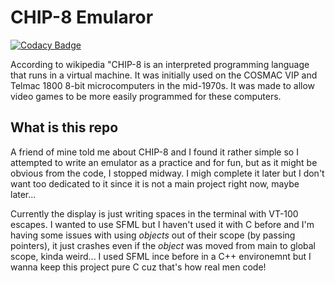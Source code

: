 # CHIP-8 Emularor

[![Codacy Badge](https://api.codacy.com/project/badge/Grade/b31e7b68cf32421b8e6aeefe971825c6)](https://app.codacy.com/manual/LazieKat/chip8-c?utm_source=github.com&utm_medium=referral&utm_content=LazieKat/chip8-c&utm_campaign=Badge_Grade_Dashboard)

According to wikipedia "CHIP-8 is an interpreted programming language
that runs in a virtual machine. It was initially used on the COSMAC VIP and 
Telmac 1800 8-bit microcomputers in the mid-1970s. 
It was made to allow video games to be more easily programmed for these 
computers. 

## What is this repo

A friend of mine told me about CHIP-8 and I found it rather simple 
so I attempted to write an emulator as a practice and for fun, but as it
might be obvious from the code, I stopped midway. I migh complete it
later but I don't want too dedicated to it since it is not a main project
right now, maybe later...

Currently the display is just writing spaces in the terminal with VT-100
escapes. I wanted to use SFML but I haven't used it with C before and 
I'm having some issues with using _objects_ out of their scope (by passing
pointers), it just crashes even if the _object_ was moved from main to
global scope, kinda weird... I used SFML ince before in a C++ environemnt
but I wanna keep this project pure C cuz that's how real men code!
